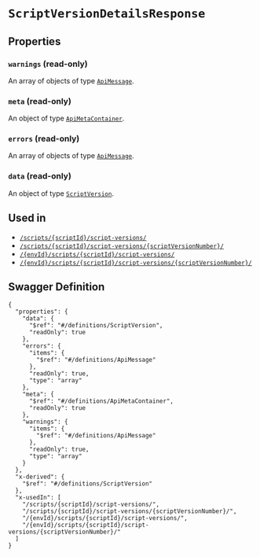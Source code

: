 # `ScriptVersionDetailsResponse` #







## Properties ##

### `warnings` (read-only) ###




An array of 
objects of type [`ApiMessage`](./../definitions/ApiMessage.mkd).


### `meta` (read-only) ###




An object of type [`ApiMetaContainer`](./../definitions/ApiMetaContainer.mkd).



### `errors` (read-only) ###




An array of 
objects of type [`ApiMessage`](./../definitions/ApiMessage.mkd).


### `data` (read-only) ###




An object of type [`ScriptVersion`](./../definitions/ScriptVersion.mkd).





## Used in ##

  + [`/scripts/{scriptId}/script-versions/`](./../rest/api/v1beta0/account/scripts/{scriptId}/script-versions/)
  + [`/scripts/{scriptId}/script-versions/{scriptVersionNumber}/`](./../rest/api/v1beta0/account/scripts/{scriptId}/script-versions/{scriptVersionNumber}/)
  + [`/{envId}/scripts/{scriptId}/script-versions/`](./../rest/api/v1beta0/user/{envId}/scripts/{scriptId}/script-versions/)
  + [`/{envId}/scripts/{scriptId}/script-versions/{scriptVersionNumber}/`](./../rest/api/v1beta0/user/{envId}/scripts/{scriptId}/script-versions/{scriptVersionNumber}/)

## Swagger Definition ##

    {
      "properties": {
        "data": {
          "$ref": "#/definitions/ScriptVersion", 
          "readOnly": true
        }, 
        "errors": {
          "items": {
            "$ref": "#/definitions/ApiMessage"
          }, 
          "readOnly": true, 
          "type": "array"
        }, 
        "meta": {
          "$ref": "#/definitions/ApiMetaContainer", 
          "readOnly": true
        }, 
        "warnings": {
          "items": {
            "$ref": "#/definitions/ApiMessage"
          }, 
          "readOnly": true, 
          "type": "array"
        }
      }, 
      "x-derived": {
        "$ref": "#/definitions/ScriptVersion"
      }, 
      "x-usedIn": [
        "/scripts/{scriptId}/script-versions/", 
        "/scripts/{scriptId}/script-versions/{scriptVersionNumber}/", 
        "/{envId}/scripts/{scriptId}/script-versions/", 
        "/{envId}/scripts/{scriptId}/script-versions/{scriptVersionNumber}/"
      ]
    }
